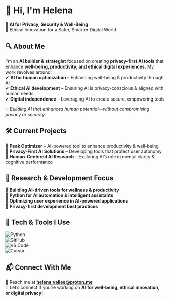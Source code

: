 # 👋 Hi, I'm Helena  

🚀 **AI for Privacy, Security & Well-Being**  
🔹 Ethical Innovation for a Safer, Smarter Digital World  

## 🔍 About Me  
I'm an **AI builder & strategist** focused on creating **privacy-first AI tools** that enhance **well-being, productivity, and ethical digital experiences.** My work revolves around:  
✔ **AI for human optimization** – Enhancing well-being & productivity through AI  
✔ **Ethical AI development** – Ensuring AI is privacy-conscious & aligned with human needs  
✔ **Digital independence** – Leveraging AI to create secure, empowering tools  

💡 *Building AI that enhances human potential—without compromising privacy or security.*  

## 🛠️ Current Projects  
🔹 **Peak Optimizer** – AI-powered tool to enhance productivity & well-being  
🔹 **Privacy-First AI Solutions** – Developing tools that protect user autonomy  
🔹 **Human-Centered AI Research** – Exploring AI’s role in mental clarity & cognitive performance  

## 📖 Research & Development Focus  
🔹 **Building AI-driven tools for wellness & productivity**  
🔹 **Python for AI automation & intelligent assistants**  
🔹 **Optimizing user experience in AI-powered applications**  
🔹 **Privacy-first development best practices**  

## 🚀 Tech & Tools I Use  
![Python](https://img.shields.io/badge/-Python-3776AB?style=flat&logo=python&logoColor=white)  
![GitHub](https://img.shields.io/badge/-GitHub-181717?style=flat&logo=github&logoColor=white)  
![VS Code](https://img.shields.io/badge/-VS%20Code-007ACC?style=flat&logo=visual-studio-code&logoColor=white)  
![Cursor](https://img.shields.io/badge/-Cursor-FFCA28?style=flat)  

## 📬 Connect With Me  
📩 Reach me at **[helena.vallee@proton.me](mailto:helena.vallee@proton.me)**  
💡 Let’s connect if you’re working on **AI for well-being, ethical innovation, or digital privacy!**  
